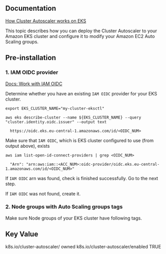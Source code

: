 ## Documentation

[How Cluster Autoscaler works on EKS](https://docs.aws.amazon.com/eks/latest/userguide/cluster-autoscaler.html)

This topic describes how you can deploy the Cluster Autoscaler to your Amazon EKS cluster and configure it to modify your Amazon EC2 Auto Scaling groups.


## Pre-installation

### 1. IAM OIDC provider

[Docs: Work with IAM OIDC](https://docs.aws.amazon.com/eks/latest/userguide/enable-iam-roles-for-service-accounts.html)

Determine whether you have an existing `IAM OIDC` provider for your EKS cluster.
```
export EKS_CLUSTER_NAME="my-cluster-eksctl"

aws eks describe-cluster --name ${EKS_CLUSTER_NAME} --query "cluster.identity.oidc.issuer" --output text

  https://oidc.eks.eu-central-1.amazonaws.com/id/<OIDC_NUM>
```

Make sure that `IAM OIDC`, which is EKS cluster configured to use (from output above), exists
```
aws iam list-open-id-connect-providers | grep <OIDC_NUM>

  "Arn": "arn:aws:iam::<ACC_NUM>:oidc-provider/oidc.eks.eu-central-1.amazonaws.com/id/<OIDC_NUM>"
```
 If `IAM OIDC` arn was found, check is finished successfully. Go to the next step.
 
 If `IAM OIDC` was not found, create it.
 
 
### 2. Node groups with Auto Scaling groups tags 
 
Make sure Node groups of your EKS cluster have following tags.
 
Key	                                              Value
--
k8s.io/cluster-autoscaler/<cluster-name>	        owned
k8s.io/cluster-autoscaler/enabled	                TRUE





